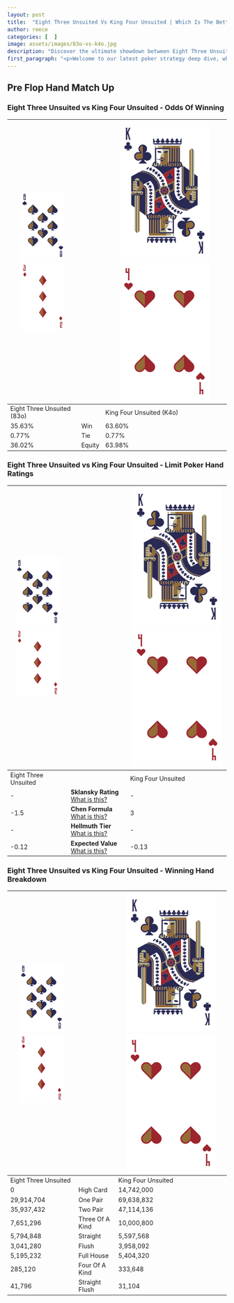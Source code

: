 ```yaml
---
layout: post
title:  "Eight Three Unsuited Vs King Four Unsuited | Which Is The Better Hand In Poker? A Complete Guide"
author: reece
categories: [  ]
image: assets/images/83o-vs-k4o.jpg
description: "Discover the ultimate showdown between Eight Three Unsuited and King Four Unsuited in poker! Uncover the odds, strategies, and scenarios where one hand triumphs over the other. Get ready to up your poker game with this thrilling analysis."
first_paragraph: "<p>Welcome to our latest poker strategy deep dive, where we're pitting two distinct hands against each other in a high-stakes showdown: Eight Three Unsuited vs King Four Unsuited.</p><p>In the dynamic world of poker, every decision counts, and knowing which hand holds the upper hand is key to your success at the table.</p><p>In this article, we'll dissect these two hands, explore the scenarios where one dominates the other, and equip you with the knowledge to make strategic choices that can tip the odds in your favor.</p><p>Get ready to unravel the intriguing dynamics of these poker hands and elevate your game to new heights.</p>"
---
```




[comment]: # (sp0)

## Pre Flop Hand Match Up

<div class="table hand-ratings" markdown="1"> 



### Eight Three Unsuited vs King Four Unsuited - Odds Of Winning


    
| ![image info](assets/images/hand1/8.png) ![image info](assets/images/hand1/3o.png) |  | ![image info](assets/images/hand2/K.png) ![image info](assets/images/hand2/4o.png) |
| -------- | -------- | -------- |
| Eight Three Unsuited (83o) |  | King Four Unsuited (K4o) |
| 35.63% | Win | 63.60% |
| 0.77% | Tie | 0.77% |
| 36.02% | Equity | 63.98% |




[comment]: # (sp1)



### Eight Three Unsuited vs King Four Unsuited - Limit Poker Hand Ratings


    
| ![image info](assets/images/hand1/8.png) ![image info](assets/images/hand1/3o.png) |  | ![image info](assets/images/hand2/K.png) ![image info](assets/images/hand2/4o.png) |
| -------- | -------- | -------- |
| Eight Three Unsuited |  | King Four Unsuited |
| - | **Sklansky Rating** [What is this?](/sklansky-rating-explained) | - |
| -1.5 | **Chen Formula** [What is this?](/chen-formula-explained) | 3 |
| - | **Hellmuth Tier** [What is this?](/Hellmuth-tier-explained) | - |
| -0.12 | **Expected Value** [What is this?](/expected-value-explained) | -0.13 |




[comment]: # (sp2)



### Eight Three Unsuited vs King Four Unsuited - Winning Hand Breakdown


    
| ![image info](assets/images/hand1/8.png) ![image info](assets/images/hand1/3o.png) |  | ![image info](assets/images/hand2/K.png) ![image info](assets/images/hand2/4o.png) |
| -------- | -------- | -------- |
| Eight Three Unsuited |  | King Four Unsuited |
| 0 | High Card | 14,742,000 |
| 29,914,704 | One Pair | 69,638,832 |
| 35,937,432 | Two Pair | 47,114,136 |
| 7,651,296 | Three Of A Kind | 10,000,800 |
| 5,794,848 | Straight | 5,597,568 |
| 3,041,280 | Flush | 3,958,092 |
| 5,195,232 | Full House | 5,404,320 |
| 285,120 | Four Of A Kind | 333,648 |
| 41,796 | Straight Flush | 31,104 |




[comment]: # (sp3)



</div>

[comment]: # (sp4)



[comment]: # (sp5)

